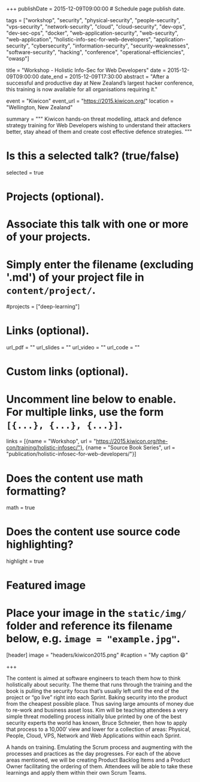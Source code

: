 +++
publishDate = 2015-12-09T09:00:00  # Schedule page publish date.

tags = ["workshop", "security", "physical-security", "people-security", "vps-security", "network-security", "cloud", "cloud-security", "dev-ops", "dev-sec-ops", "docker", "web-application-security", "web-security", "web-application", "holistic-info-sec-for-web-developers", "application-security", "cybersecurity", "information-security", "security-weaknesses", "software-security", "hacking", "conference", "operational-efficiencies", "owasp"]

title = "Workshop - Holistic Info-Sec for Web Developers"
date = 2015-12-09T09:00:00
date_end = 2015-12-09T17:30:00
abstract = "After a successful and productive day at New Zealand’s largest hacker conference, this training is now available for all organisations requiring it."

event = "Kiwicon"
event_url = "https://2015.kiwicon.org/"
location = "Wellington, New Zealand"

summary = """
Kiwicon hands-on threat modelling, attack and defence strategy training for Web Developers wishing to understand their attackers better, stay ahead of them and create cost effective defence strategies.
"""

# Is this a selected talk? (true/false)
selected = true

# Projects (optional).
#   Associate this talk with one or more of your projects.
#   Simply enter the filename (excluding '.md') of your project file in `content/project/`.
#projects = ["deep-learning"]

# Links (optional).
url_pdf = ""
url_slides = ""
url_video = ""
url_code = ""

# Custom links (optional).
#   Uncomment line below to enable. For multiple links, use the form `[{...}, {...}, {...}]`.
links = [{name = "Workshop", url = "https://2015.kiwicon.org/the-con/training/holistic-infosec/"}, {name = "Source Book Series", url = "publication/holistic-infosec-for-web-developers/"}]


# Does the content use math formatting?
math = true

# Does the content use source code highlighting?
highlight = true

# Featured image
# Place your image in the `static/img/` folder and reference its filename below, e.g. `image = "example.jpg"`.
[header]
image = "headers/kiwicon2015.png"
#caption = "My caption :smile:"

+++

The content is aimed at software engineers to teach them how to think holistically about security. The theme that runs through the training and the book is pulling the security focus that’s usually left until the end of the project or “go live” right into each Sprint. Baking security into the product from the cheapest possible place. Thus saving large amounts of money due to re-work and business asset loss. Kim will be teaching attendees a very simple threat modelling process initially blue printed by one of the best security experts the world has known, Bruce Schneier, then how to apply that process to a 10,000′ view and lower for a collection of areas: Physical, People, Cloud, VPS, Network and Web Applications within each Sprint.

A hands on training. Emulating the Scrum process and augmenting with the processes and practices as the day progresses. For each of the above areas mentioned, we will be creating Product Backlog Items and a Product Owner facilitating the ordering of them. Attendees will be able to take these learnings and apply them within their own Scrum Teams.
